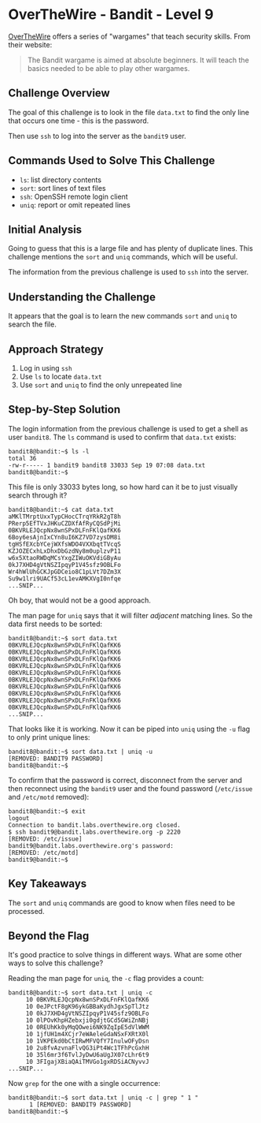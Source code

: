 # OverTheWire - Bandit - Level 9

[OverTheWire](https://overthewire.org) offers a series of "wargames" that teach
security skills. From their website:

> The Bandit wargame is aimed at absolute beginners. It will teach the basics
> needed to be able to play other wargames.

## Challenge Overview

The goal of this challenge is to look in the file `data.txt` to find the only
line that occurs one time - this is the password.

Then use `ssh` to log into the server as the `bandit9` user.

## Commands Used to Solve This Challenge

- `ls`: list directory contents
- `sort`: sort lines of text files
- `ssh`: OpenSSH remote login client
- `uniq`: report or omit repeated lines

## Initial Analysis

Going to guess that this is a large file and has plenty of duplicate lines. This
challenge mentions the `sort` and `uniq` commands, which will be useful.

The information from the previous challenge is used to `ssh` into the server.

## Understanding the Challenge

It appears that the goal is to learn the new commands `sort` and `uniq` to
search the file.

## Approach Strategy

1. Log in using `ssh`
1. Use `ls` to locate `data.txt`
1. Use `sort` and `uniq` to find the only unrepeated line

## Step-by-Step Solution

The login information from the previous challenge is used to get a shell as user
`bandit8`. The `ls` command is used to confirm that `data.txt` exists:

```
bandit8@bandit:~$ ls -l
total 36
-rw-r----- 1 bandit9 bandit8 33033 Sep 19 07:08 data.txt
bandit8@bandit:~$
```

This file is only 33033 bytes long, so how hard can it be to just visually
search through it?

```
bandit8@bandit:~$ cat data.txt
aMKlTMrptUxxTypCHocCTrqYRkR2gT8h
PRerp5EfTVxJHKuCZDXfAfRyCQSdPjMi
0BKVRLEJQcpNx8wnSPxDLFnFKlQafKK6
6Boy6esAjnIxCYn8uI6KZ7VD7zysDM8i
tgHSfEXcbYCejWXfsWDO4VXXbqtTVcqS
KZJOZECxhLxDhxDbGzdNy8m0uplzvP11
w6x5XtaoRWDqMCsYxgZIWuOKVdiGByAu
0kJ7XHD4gVtNSZIpqyP1V45sfz9OBLFo
Wr4hWlUhGCKJpGDCeio8C1pLVt7DZm3X
Su9w1lri9UACf53cL1evAMKXVgI0nfqe
...SNIP...
```

Oh boy, that would not be a good approach.

The man page for `uniq` says that it will filter _adjacent_ matching lines. So
the data first needs to be sorted:

```
bandit8@bandit:~$ sort data.txt
0BKVRLEJQcpNx8wnSPxDLFnFKlQafKK6
0BKVRLEJQcpNx8wnSPxDLFnFKlQafKK6
0BKVRLEJQcpNx8wnSPxDLFnFKlQafKK6
0BKVRLEJQcpNx8wnSPxDLFnFKlQafKK6
0BKVRLEJQcpNx8wnSPxDLFnFKlQafKK6
0BKVRLEJQcpNx8wnSPxDLFnFKlQafKK6
0BKVRLEJQcpNx8wnSPxDLFnFKlQafKK6
0BKVRLEJQcpNx8wnSPxDLFnFKlQafKK6
0BKVRLEJQcpNx8wnSPxDLFnFKlQafKK6
0BKVRLEJQcpNx8wnSPxDLFnFKlQafKK6
...SNIP...
```

That looks like it is working. Now it can be piped into `uniq` using the `-u`
flag to only print unique lines:

```
bandit8@bandit:~$ sort data.txt | uniq -u
[REMOVED: BANDIT9 PASSWORD]
bandit8@bandit:~$
```

To confirm that the password is correct, disconnect from the server and then
reconnect using the `bandit9` user and the found password (`/etc/issue` and
`/etc/motd` removed):

```
bandit8@bandit:~$ exit
logout
Connection to bandit.labs.overthewire.org closed.
$ ssh bandit9@bandit.labs.overthewire.org -p 2220
[REMOVED: /etc/issue]
bandit9@bandit.labs.overthewire.org's password:
[REMOVED: /etc/motd]
bandit9@bandit:~$
```

## Key Takeaways

The `sort` and `uniq` commands are good to know when files need to be processed.

## Beyond the Flag

It's good practice to solve things in different ways. What are some other ways
to solve this challenge?

Reading the man page for `uniq`, the `-c` flag provides a count:

```
bandit8@bandit:~$ sort data.txt | uniq -c
     10 0BKVRLEJQcpNx8wnSPxDLFnFKlQafKK6
     10 0eJPctF8gK96ykGBBaKydhJgxSpTlJtz
     10 0kJ7XHD4gVtNSZIpqyP1V45sfz9OBLFo
     10 0lPOvKhpHZebxji0gdjtGCd5GWiZnNBj
     10 0REUhKk0yMqQOwei6NK9ZqIpE5dVlWWM
     10 1jfUH1m4XCjr7eWAeleGdaNSxFXRtX0l
     10 1VKPEkd0bCtIRwMFVQfY7InulwOFyDsn
     10 2u8fvAzvnaFlvQG3iPt4Wc1TFhPcGxhH
     10 35l6mr3f6TvlJyDwU6aUgJX07cLhr6t9
     10 3FIgajXBiaQAiTMVGo1gxRDSiACNyvvJ
...SNIP...
```

Now `grep` for the one with a single occurrence:

```
bandit8@bandit:~$ sort data.txt | uniq -c | grep " 1 "
      1 [REMOVED: BANDIT9 PASSWORD]
bandit8@bandit:~$
```
